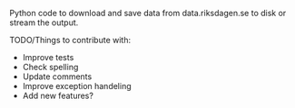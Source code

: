 Python code to download and save data from data.riksdagen.se to disk or stream the output.

TODO/Things to contribute with:
- Improve tests
- Check spelling
- Update comments
- Improve exception handeling
- Add new features?
